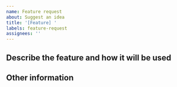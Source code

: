 ```yaml
---
name: Feature request
about: Suggest an idea
title: '[Feature] '
labels: feature-request
assignees: ''
---
```


## Describe the feature and how it will be used
<!-- Please describe the idea you'd like to see implemented -->

## Other information
<!-- Please provide any additional information, links, or screenshots below if applicable -->
